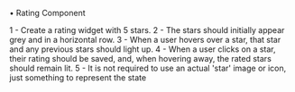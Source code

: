 • Rating Component

1 - Create a rating widget with 5 stars.
2 - The stars should initially appear grey and in a horizontal row.
3 - When a user hovers over a star, that star and any previous stars should light up.
4 - When a user clicks on a star, their rating should be saved, and, when hovering away, the rated stars should remain lit.
5 - It is not required to use an actual 'star' image or icon, just something to represent the state
